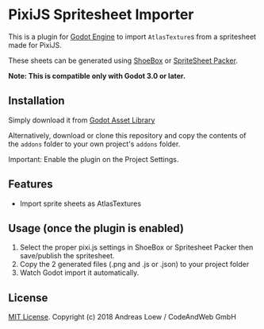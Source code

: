 # PixiJS Spritesheet Importer

This is a plugin for [Godot Engine](https://godotengine.org) to import `AtlasTexture`s from a spritesheet made for PixiJS.

These sheets can be generated using [ShoeBox](http://renderhjs.net/shoebox/) or [SpriteSheet Packer](https://amakaseev.github.io/sprite-sheet-packer/).

**Note: This is compatible only with Godot 3.0 or later.**


## Installation

Simply download it from [Godot Asset Library](https://godotengine.org/asset-library/asset/275)

Alternatively, download or clone this repository and copy the contents of the
`addons` folder to your own project's `addons` folder.

Important: Enable the plugin on the Project Settings.

## Features

* Import sprite sheets as AtlasTextures

## Usage (once the plugin is enabled)
1. Select the proper pixi.js settings in ShoeBox or Spritesheet Packer then save/publish the spritesheet.
2. Copy the 2 generated files (.png and .js or .json) to your project folder
3. Watch Godot import it automatically.

## License

[MIT License](LICENSE). Copyright (c) 2018 Andreas Loew / CodeAndWeb GmbH
